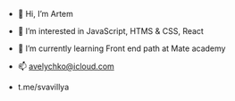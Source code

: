 - 👋 Hi, I’m Artem
- 👀 I’m interested in JavaScript, HTMS & CSS, React
- 🌱 I’m currently learning Front end path at Mate academy

- 📫 avelychko@icloud.com
- t.me/svavillya

<!---
Svavillya/Svavillya is a ✨ special ✨ repository because its `README.md` (this file) appears on your GitHub profile.
You can click the Preview link to take a look at your changes.
--->
